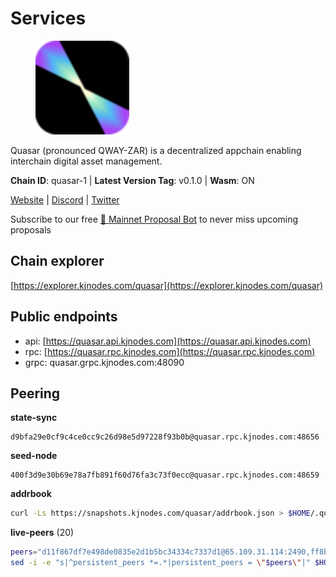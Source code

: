 # Services

<figure><img src="https://raw.githubusercontent.com/kj89/cosmos-images/main/logos/quasar.png" width="150" alt=""><figcaption></figcaption></figure>

Quasar (pronounced QWAY-ZAR) is a decentralized  appchain enabling interchain digital asset management.

**Chain ID**: quasar-1 | **Latest Version Tag**: v0.1.0 | **Wasm**: ON

[Website](https://www.quasar.fi) | [Discord](https://discord.gg/quasarfi) | [Twitter](https://twitter.com/QuasarFi)



Subscribe to our free [🤖 Mainnet Proposal Bot](https://t.me/kjnodes_proposal_bot) to never miss upcoming proposals


## Chain explorer
[https://explorer.kjnodes.com/quasar](https://explorer.kjnodes.com/quasar)

## Public endpoints

* api: [https://quasar.api.kjnodes.com](https://quasar.api.kjnodes.com)
* rpc: [https://quasar.rpc.kjnodes.com](https://quasar.rpc.kjnodes.com)
* grpc: quasar.grpc.kjnodes.com:48090

## Peering

**state-sync**

```text
d9bfa29e0cf9c4ce0cc9c26d98e5d97228f93b0b@quasar.rpc.kjnodes.com:48656
```

**seed-node**

```text
400f3d9e30b69e78a7fb891f60d76fa3c73f0ecc@quasar.rpc.kjnodes.com:48659
```

**addrbook**
```bash
curl -Ls https://snapshots.kjnodes.com/quasar/addrbook.json > $HOME/.quasarnode/config/addrbook.json
```

**live-peers** (20)
```bash
peers="d11f867df7e498de0835e2d1b5bc34334c7337d1@65.109.31.114:2490,ff8bfc8a197e279810ccb21acdd987dfd6d3eb54@81.0.248.60:18256,a7d96dc929824613315dcc1c90fee119f28cc51f@134.65.193.189:26656,d2247f7b919f0781c90ee61958d7044665a22d38@169.155.169.84:26656,89757803f40da51678451735445ad40d5b15e059@169.155.169.149:26656,b212d5740b2e11e54f56b072dc13b6134650cfb5@134.65.192.124:26656,ff5c236c2d7d3a9688b00d27ea9838eb54700aac@51.89.7.235:26647,619fc43aceebc5a9f70c6ea95ad2a94319294a54@141.95.103.138:26656,a286b35c9e9626cc7b780120ebe4afa883c059ce@144.76.40.53:18256,5a111b281852be31838ecf1202e59981e618355e@89.116.31.95:18256,240c09f5d91d2c252cf29faa1a88aebd563d2561@57.128.144.247:26656,58a4943a150cc77ab77ded222c44b23548ee702a@146.59.81.23:26667,66e0a7d2c2fc75a91627085d0ac5681a35dfd408@37.252.184.234:26656,d7ea38275af96271fd66194dad3951ef38b8ba7c@193.70.33.64:18256,298e0e1faf8a5da43514cc2908d2908658e732a0@38.146.3.148:18256,88cc4d314c9804a9478e900b6f18a83ea58a98c6@57.128.20.163:18256,a40e1d5f63fad9e14edb9c95458b27f3c1de858c@116.203.236.246:26618,8688b59432d98b6ded8bed01c3c29d4892ae6e4f@38.146.3.149:18256,b5d43d295863db6675d07877878b2d7b47cb2ae5@157.90.36.48:26966,d9bfa29e0cf9c4ce0cc9c26d98e5d97228f93b0b@65.109.88.38:48656"
sed -i -e "s|^persistent_peers *=.*|persistent_peers = \"$peers\"|" $HOME/.quasarnode/config/config.toml
```
